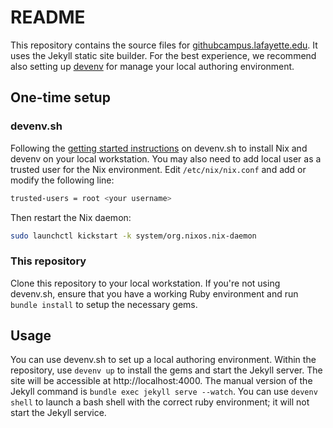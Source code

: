 # README

This repository contains the source files for [githubcampus.lafayette.edu](githubcampus.lafayette.edu). It uses the Jekyll static site builder. For the best experience, we recommend also setting up [devenv](https://devenv.sh) for manage your local authoring environment.

## One-time setup

### devenv.sh

Following the [getting started instructions](https://devenv.sh/getting-started/) on devenv.sh to install Nix and devenv on your local workstation. You may also need to add local user as a trusted user for the Nix environment. Edit `/etc/nix/nix.conf` and add or modify the following line:

```bash
trusted-users = root <your username>
```

Then restart the Nix daemon:

```bash
sudo launchctl kickstart -k system/org.nixos.nix-daemon
```

### This repository

Clone this repository to your local workstation. If you're not using devenv.sh, ensure that you have a working Ruby environment and run `bundle install` to setup the necessary gems.

## Usage

You can use devenv.sh to set up a local authoring environment. Within the repository, use `devenv up` to install the gems and start the Jekyll server. The site will be accessible at http://localhost:4000. The manual version of the Jekyll command is `bundle exec jekyll serve --watch`. You can use `devenv shell` to launch a bash shell with the correct ruby environment; it will not start the Jekyll service.